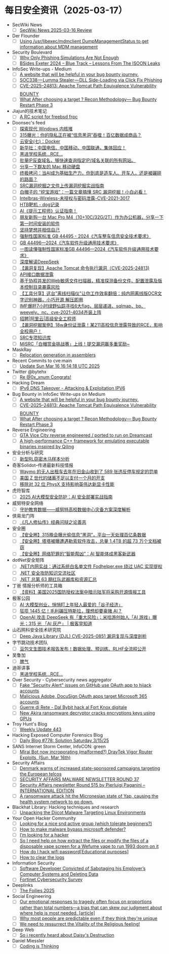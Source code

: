 # 每日安全资讯（2025-03-17）

- SecWiki News
  - [ ] [SecWiki News 2025-03-16 Review](http://www.sec-wiki.com/?2025-03-16)
- Der Flounder
  - [ ] [Using /usr/libexec/mdmclient DumpManagementStatus to get information about MDM management](https://derflounder.wordpress.com/2025/03/16/using-usr-libexec-mdmclient-dumpmanagementstatus-to-get-information-about-mdm-management/)
- Security Boulevard
  - [ ] [Why Only Phishing Simulations Are Not Enough](https://securityboulevard.com/2025/03/why-only-phishing-simulations-are-not-enough/?utm_source=rss&utm_medium=rss&utm_campaign=why-only-phishing-simulations-are-not-enough)
  - [ ] [BSides Exeter 2024 – Blue Track – Lessons From The ISOON Leaks](https://securityboulevard.com/2025/03/bsides-exeter-2024-blue-track-lessons-from-the-isoon-leaks/?utm_source=rss&utm_medium=rss&utm_campaign=bsides-exeter-2024-blue-track-lessons-from-the-isoon-leaks)
- InfoSec Write-ups - Medium
  - [ ] [A website that will be helpful in your bug bounty journey.](https://infosecwriteups.com/a-website-that-will-be-helpful-in-your-bug-bounty-journey-de4f0f1721a8?source=rss----7b722bfd1b8d---4)
  - [ ] [SOC338 — Lumma Stealer — DLL Side-Loading via Click Fix Phishing](https://infosecwriteups.com/soc338-lumma-stealer-dll-side-loading-via-click-fix-phishing-8d56a20f4acc?source=rss----7b722bfd1b8d---4)
  - [ ] [CVE-2025–24813: Apache Tomcat Path Equivalence Vulnerability $$$$ BOUNTY](https://infosecwriteups.com/cve-2025-24813-apache-tomcat-path-equivalence-vulnerability-bounty-961350b31e16?source=rss----7b722bfd1b8d---4)
  - [ ] [What After choosing a target ? Recon Methodology— Bug Bounty Restart Phase 3](https://infosecwriteups.com/what-after-choosing-a-target-recon-methodology-bug-bounty-restart-phase-3-8d83afee5116?source=rss----7b722bfd1b8d---4)
- Jiajun的技术笔记
  - [ ] [A RC script for freebsd frpc](https://jiajunhuang.com/articles/2025_03_16-freebsd_frpc.md.html)
- Doonsec's feed
  - [ ] [探索现代 Windows 内核堆](https://mp.weixin.qq.com/s?__biz=MzAxODM5ODQzNQ==&mid=2247487752&idx=1&sn=8903727ba960c9dc12b0b95c1bc99d9e)
  - [ ] [315曝光：你的隐私正在被“信息黑洞”吞噬！百亿数据成商品？](https://mp.weixin.qq.com/s?__biz=Mzg2NDYwMDA1NA==&mid=2247544715&idx=1&sn=0044bcaa180751932b85dd5e92f56860)
  - [ ] [云安全(七)：Docker](https://mp.weixin.qq.com/s?__biz=MzkyMjUzNTM1Mw==&mid=2247487167&idx=1&sn=a6e80141188c2bad69153bdedd441296)
  - [ ] [新华社：中国电信、中国移动、中国联通，集体回应！](https://mp.weixin.qq.com/s?__biz=MzA5MzU5MzQzMA==&mid=2652114851&idx=1&sn=a651abbc5cab395629336db0f65a235e)
  - [ ] [黑进学校系统...RCE...](https://mp.weixin.qq.com/s?__biz=MzIzMTIzNTM0MA==&mid=2247497281&idx=1&sn=9785d3972cca586c851eb32b1b5c9741)
  - [ ] [批量IP反查域名，够快速查询指定IP/域名关联的所有网站。](https://mp.weixin.qq.com/s?__biz=MzkwMzMwODg2Mw==&mid=2247511120&idx=1&sn=b392bfce141fa65ad23b53d4ef73dac8)
  - [ ] [分享一下群友的 Mac 移动硬盘](https://mp.weixin.qq.com/s?__biz=MzUyMzE1MzI3NA==&mid=2247486569&idx=1&sn=c3768039e96945f53dd0de5878908ffd)
  - [ ] [终极拷问：当AI成为基础生产力，你到底是造车人、开车人，还是被碾碎的路面？](https://mp.weixin.qq.com/s?__biz=MzAxOTk3NTg5OQ==&mid=2247492542&idx=1&sn=f9e7362d48a0953933778bc9f16f1278)
  - [ ] [SRC漏洞挖掘之文件上传漏洞挖掘实战指南](https://mp.weixin.qq.com/s?__biz=Mzg5MDU4NjYwOQ==&mid=2247484223&idx=1&sn=feba755768b8f849823e57dae54399e0)
  - [ ] [白帽子的 “挖宝游戏”：一篇文章搞懂 SRC 漏洞挖掘！小白必看！](https://mp.weixin.qq.com/s?__biz=MzkyOTg3ODc5OA==&mid=2247484669&idx=1&sn=82a9a982ee9d4f43c3290d5d51ccc4ee)
  - [ ] [Intelbras-Wireless-未授权与密码泄露-CVE-2021-3017](https://mp.weixin.qq.com/s?__biz=MzkyOTg3ODc5OA==&mid=2247484669&idx=2&sn=c1b532838dd0610644a601decaa5b2f7)
  - [ ] [HTB靶机 - dog记录](https://mp.weixin.qq.com/s?__biz=Mzk1Nzk3MjA5Ng==&mid=2247484110&idx=1&sn=17e8ae5326b7eb95239d21915e746e80)
  - [ ] [AI《提示工程师》认证指南！](https://mp.weixin.qq.com/s?__biz=Mzg4MTg0MjQ5OA==&mid=2247488126&idx=1&sn=1c0573fb21b580b2e9f08f8e6a0fff9e)
  - [ ] [朋友新购一台 Mac Pro M4（10+10C/32G/2T）作为办公机器，分享一下第一时间安装的软件](https://mp.weixin.qq.com/s?__biz=MzU4NDY3MTk2NQ==&mid=2247491249&idx=1&sn=1228c4281f2d5e2c2f83de58eb86d67a)
  - [ ] [坚持梦想并相信自己](https://mp.weixin.qq.com/s?__biz=MzU4NDY3MTk2NQ==&mid=2247491245&idx=1&sn=d56b851cd19c19bc93cdcd179037f8a1)
  - [ ] [强制性国家标准 GB 44495 - 2024《汽车整车信息安全技术要求》](https://mp.weixin.qq.com/s?__biz=MzU2MDk1Nzg2MQ==&mid=2247622471&idx=1&sn=29e1ccbb5297818a38cb5d62b09a0fd9)
  - [ ] [GB 44496—2024《汽车软件升级通用技术要求》](https://mp.weixin.qq.com/s?__biz=MzU2MDk1Nzg2MQ==&mid=2247622471&idx=2&sn=939e1523c319f9ca125e36393e073709)
  - [ ] [一图读懂强制性国家标准GB 44496—2024《汽车软件升级通用技术要求》](https://mp.weixin.qq.com/s?__biz=MzU2MDk1Nzg2MQ==&mid=2247622471&idx=3&sn=fa6b99626957a96800190ab01c679377)
  - [ ] [深度解读DeepSeek](https://mp.weixin.qq.com/s?__biz=MjM5OTk4MDE2MA==&mid=2655270713&idx=1&sn=e719f27ec2add293ecf0b0e7096193d2)
  - [ ] [【漏洞复现】Apache Tomcat 命令执行漏洞（CVE-2025-24813)](https://mp.weixin.qq.com/s?__biz=MzU3NDY3MzA2Ng==&mid=2247484165&idx=1&sn=079a104fd320c9c27612368c79e5ef6a)
  - [ ] [API接口数据泄露](https://mp.weixin.qq.com/s?__biz=MzkxODM5NDA3Nw==&mid=2247484521&idx=1&sn=3e0df168ca8baa7c4931606f5b83c151)
  - [ ] [基于协程并发的Web敏感文件扫描器，精准探测备份文件、配置泄露及版本控制目录暴露风险](https://mp.weixin.qq.com/s?__biz=Mzk0ODM0NDIxNQ==&mid=2247493818&idx=1&sn=e65c2e5827a9eb198bb5144bb555cc70)
  - [ ] [【工具分享】这台\"离线扫描仪\"让你工作效率翻倍：纯内网离线版OCR文字识别神器，小巧开源 解压即用](https://mp.weixin.qq.com/s?__biz=MzA3MzgwMzYyMA==&mid=2452890428&idx=1&sn=fd861fda8252863dd40d5b77a001afed)
  - [ ] [IMF爆肝7小时绿野仙踪寻找6大flag，层层递进、sqlmap、bp、weevely、nc、cve-2021-4034齐装上阵](https://mp.weixin.qq.com/s?__biz=Mzk3NTIyOTA0OQ==&mid=2247484341&idx=1&sn=e4ec9ef45b99fd24053300313548b169)
  - [ ] [招聘|阿里云|高级安全工程师](https://mp.weixin.qq.com/s?__biz=Mzg2NTcyNjU4Nw==&mid=2247485941&idx=1&sn=a02f93d4bb5cac2fc9eb4abb11389aa8)
  - [ ] [【漏洞挖掘案例】18w身份证泄露！某211高校信息泄露导致的RCE，影响全校用户！](https://mp.weixin.qq.com/s?__biz=Mzg2ODYxMzY3OQ==&mid=2247518797&idx=1&sn=101e1dea5510e128c9f55d8311ff6a3b)
  - [ ] [SRC专项知识库](https://mp.weixin.qq.com/s?__biz=Mzg2ODYxMzY3OQ==&mid=2247518797&idx=2&sn=7e316fe426ea722d5e2e968e86ca33c4)
  - [ ] [MiSRC「白帽赏金挑战赛」上线！提交漏洞赢多重奖励~](https://mp.weixin.qq.com/s?__biz=MzI2NzI2OTExNA==&mid=2247518027&idx=1&sn=32dc85072594e95e1c10986972ae569b)
- MaskRay
  - [ ] [Relocation generation in assemblers](https://maskray.me/blog/2025-03-16-relocation-generation-in-assemblers)
- Recent Commits to cve:main
  - [ ] [Update Sun Mar 16 16:14:18 UTC 2025](https://github.com/trickest/cve/commit/40b65b2c0b726a38bd9374c1c1c79222dbbc1047)
- Twitter @bytehx
  - [ ] [Re @0x_xnum Congrats!](https://x.com/bytehx343/status/1901187654386917750)
- Hacking Dream
  - [ ] [IPv6 DNS Takeover - Attacking & Exploitation IPV6](https://www.hackingdream.net/2025/03/ipv6-dns-takeover-attacking-exploiting-ipv6.html)
- Bug Bounty in InfoSec Write-ups on Medium
  - [ ] [A website that will be helpful in your bug bounty journey.](https://infosecwriteups.com/a-website-that-will-be-helpful-in-your-bug-bounty-journey-de4f0f1721a8?source=rss----7b722bfd1b8d--bug_bounty)
  - [ ] [CVE-2025–24813: Apache Tomcat Path Equivalence Vulnerability $$$$ BOUNTY](https://infosecwriteups.com/cve-2025-24813-apache-tomcat-path-equivalence-vulnerability-bounty-961350b31e16?source=rss----7b722bfd1b8d--bug_bounty)
  - [ ] [What After choosing a target ? Recon Methodology— Bug Bounty Restart Phase 3](https://infosecwriteups.com/what-after-choosing-a-target-recon-methodology-bug-bounty-restart-phase-3-8d83afee5116?source=rss----7b722bfd1b8d--bug_bounty)
- Reverse Engineering
  - [ ] [GTA Vice City reverse engineered / ported to run on Dreamcast](https://www.reddit.com/r/ReverseEngineering/comments/1jcvo0l/gta_vice_city_reverse_engineered_ported_to_run_on/)
  - [ ] [A high-performance C++ framework for emulating executable binaries inspired by Qiling](https://www.reddit.com/r/ReverseEngineering/comments/1jct7wx/a_highperformance_c_framework_for_emulating/)
- 安全分析与研究
  - [ ] [新型RL窃密木马样本分析](https://mp.weixin.qq.com/s?__biz=MzA4ODEyODA3MQ==&mid=2247491093&idx=1&sn=1e518c4a3d6667accc37784425dcbb56&chksm=902fb13da758382bb633caa673c96b53eaae919960e2308bec42fbfd0366dbda843288e5c1ed&scene=58&subscene=0#rd)
- 奇客Solidot–传递最新科技情报
  - [ ] [Waymo 的无人出租车去年在旧金山收到了 589 张违反停车规定的罚单](https://www.solidot.org/story?sid=80802)
  - [ ] [美国 Z 世代的储蓄不足以支付一个月的开支](https://www.solidot.org/story?sid=80801)
  - [ ] [移除对 32 位 PhysX 支持影响英伟达新显卡性能](https://www.solidot.org/story?sid=80800)
- 虎符智库
  - [ ] [2025 AI大模型安全防护：AI 安全部署实战指南](https://mp.weixin.qq.com/s?__biz=MzIwNjYwMTMyNQ==&mid=2247493045&idx=1&sn=7b3bbb10cce3eb79ba8d2ae87ef0e0fc&chksm=971d88b7a06a01a1497d1db083e6411edea82c7c13fa15d9cdaef47c454ca01f0ea924e63f3c&scene=58&subscene=0#rd)
- 威努特安全网络
  - [ ] [守护教育数据——威努特高校数据中心灾备方案深度解析](https://mp.weixin.qq.com/s?__biz=MzAwNTgyODU3NQ==&mid=2651131660&idx=1&sn=a152b1812c2ba511f2d5bec770351dcd&chksm=80e715bcb7909caa5d60c145bd083d307a1438664442965e0e27e1d73f9013c556f1ba73f52a&scene=58&subscene=0#rd)
- 侠易龙门阵
  - [ ] [《凡人修仙传》经典问辩之论善恶](https://mp.weixin.qq.com/s?__biz=MzIxODYyNjczNA==&mid=2247483915&idx=1&sn=ae9b4d6ce3606445d06e8141253e27e8&chksm=97e6edcaa09164dc2e735d6d3b94980c9315a6635bae22d768be091a43362a339019222bb838&scene=58&subscene=0#rd)
- 安全圈
  - [ ] [【安全圈】315晚会曝光偷信息“黑洞”，平台一天处理百亿条数据](https://mp.weixin.qq.com/s?__biz=MzIzMzE4NDU1OQ==&mid=2652068519&idx=1&sn=caf7880c3563cbc8019913736627788b&chksm=f36e76e7c419fff13e4d834b4fb324ed6e8c1f6b27f492b4e7b465ec18303736161be1f12b4f&scene=58&subscene=0#rd)
  - [ ] [【安全圈】塔塔被曝遭遇勒索软件攻击，总量 1.4TB 的超 73 万个文档被窃](https://mp.weixin.qq.com/s?__biz=MzIzMzE4NDU1OQ==&mid=2652068519&idx=2&sn=cf21ee5bd76c346cfdb3846f3557400f&chksm=f36e76e7c419fff13c1f6461011723eb0d124d516c54fb8b0772ffe16c50df5ba71989a0fc1f&scene=58&subscene=0#rd)
  - [ ] [【安全圈】网络犯罪的“智能帮凶”：AI 智能体成黑客新武器](https://mp.weixin.qq.com/s?__biz=MzIzMzE4NDU1OQ==&mid=2652068519&idx=3&sn=f5d41396cb24404a365164b8f724ae19&chksm=f36e76e7c419fff11a0bb0eb090da5c138de38e2f1642fbe58a5f567deb7cf69aa82e95cfcec&scene=58&subscene=0#rd)
- dotNet安全矩阵
  - [ ] [.NET内网实战：通过系统白名单文件 Fodhelper.exe 绕过 UAC 实现提权](https://mp.weixin.qq.com/s?__biz=MzUyOTc3NTQ5MA==&mid=2247499141&idx=1&sn=24ce62e9e2f1bba1bccd76b6786da611&chksm=fa595368cd2eda7e4cb3b78500401ab517bf3083d4392cb4be04d46d6f38fd14e31b3a50298f&scene=58&subscene=0#rd)
  - [ ] [.NET 安全攻防知识交流社区](https://mp.weixin.qq.com/s?__biz=MzUyOTc3NTQ5MA==&mid=2247499141&idx=2&sn=29500fa7f46ce0d7954c8938c3c33ece&chksm=fa595368cd2eda7e838d9bdffc131b570dc978fb46a02a7be404ecf1a3d05f974485e59574aa&scene=58&subscene=0#rd)
  - [ ] [.NET 总第 63 期红队武器库和资源汇总](https://mp.weixin.qq.com/s?__biz=MzUyOTc3NTQ5MA==&mid=2247499141&idx=3&sn=ea4ae37572322ffe3e4a285e900a2691&chksm=fa595368cd2eda7e79305f8f283090102ddf0e75e39a9f9b226b6b3133b32a955f751030e1f5&scene=58&subscene=0#rd)
- 丁爸 情报分析师的工具箱
  - [ ] [【资料】美国2025国防授权法案中暗示陆军将采购开源情报工具](https://mp.weixin.qq.com/s?__biz=MzI2MTE0NTE3Mw==&mid=2651149445&idx=1&sn=9e9aaa435ee41178495d23eac2640ac0&chksm=f1af23bfc6d8aaa93cf60ba4743cef9193715552915cad4274a67c4e4b314ad7aa775914a1f5&scene=58&subscene=0#rd)
- 极客公园
  - [ ] [AI 大模型创业，悄悄盯上年轻人最爱的「谷子经济」](https://mp.weixin.qq.com/s?__biz=MTMwNDMwODQ0MQ==&mid=2653075805&idx=1&sn=51e34213be783a9979f34e8e25c7d3a6&chksm=7e57c4eb49204dfd66a0362a5913044e6a7d9a0b9b2e9e52a79bdd14014407a1dfbb31d57ae8&scene=58&subscene=0#rd)
  - [ ] [狂揽 1445 亿！毛利碾压特斯拉，理想却要豪赌 AI？](https://mp.weixin.qq.com/s?__biz=MTMwNDMwODQ0MQ==&mid=2653075804&idx=1&sn=3e8dc6c50d7413db6bab1492f144fb2e&chksm=7e57c4ea49204dfc3bab70e71563d203f6b2a43746286e5b2962f4dbf59eea61877c4cc3e2bc&scene=58&subscene=0#rd)
  - [ ] [OpenAI 攻击 DeepSeek 有「重大风险」；米哈游创始人「AI 游戏」曝光；315 光 「AI 灰产」 | 极客早知道](https://mp.weixin.qq.com/s?__biz=MTMwNDMwODQ0MQ==&mid=2653075803&idx=1&sn=52587b5154f25d9d137ea5e37302ea66&chksm=7e57c4ed49204dfb44e6071500fda7f6ba77f26f2039b0df6edb931c7c9960328e81a509b77a&scene=58&subscene=0#rd)
- 山石网科安全技术研究院
  - [ ] [Deep Java Library (DJL) CVE-2025-0851 漏洞复现与深度剖析](https://mp.weixin.qq.com/s?__biz=MzUzMDUxNTE1Mw==&mid=2247511471&idx=1&sn=32bd67757c2cbd6a79189bf1477d235b&chksm=fa527811cd25f107c9c9199292c9f0a93ad38ab2182c46f4066d25a5220f2f60f25701767127&scene=58&subscene=0#rd)
- 字节跳动技术团队
  - [ ] [豆包文生图技术报告发布！数据处理、预训练、RLHF全流程公开](https://mp.weixin.qq.com/s?__biz=MzI1MzYzMjE0MQ==&mid=2247513736&idx=1&sn=7a8d400accd2eb22997fceba43eaa7fc&chksm=e9d37d6adea4f47c18cab5c18f276bd751702b4a4b2051fa7b44a4cf0f664303185a7d36bb2d&scene=58&subscene=0#rd)
- 吴鲁加
  - [ ] [脾气](https://mp.weixin.qq.com/s?__biz=Mzg5NDY4ODM1MA==&mid=2247485227&idx=1&sn=fa3fef73b9c0057663a44e3dcd42e05d&chksm=c01a8a1af76d030c2dfc0705a92faad69ca829c502c082171f701e8f00fa74996e8b4a756fe7&scene=58&subscene=0#rd)
- 迪哥讲事
  - [ ] [黑进学校系统...RCE...](https://mp.weixin.qq.com/s?__biz=MzIzMTIzNTM0MA==&mid=2247497281&idx=1&sn=9785d3972cca586c851eb32b1b5c9741&chksm=e8a5fc22dfd2753444238dc2c97ba7e6bdab8c89d95f3658e9400208557e84e3bd3f32ec9086&scene=58&subscene=0#rd)
- Over Security - Cybersecurity news aggregator
  - [ ] [Fake "Security Alert" issues on GitHub use OAuth app to hijack accounts](https://www.bleepingcomputer.com/news/security/fake-security-alert-issues-on-github-use-oauth-app-to-hijack-accounts/)
  - [ ] [Malicious Adobe, DocuSign OAuth apps target Microsoft 365 accounts](https://www.bleepingcomputer.com/news/security/malicious-adobe-docusign-oauth-apps-target-microsoft-365-accounts/)
  - [ ] [Guerre di Rete - Dal Bybit hack al Fort Knox digitale](https://guerredirete.substack.com/p/guerre-di-rete-dal-bybit-hack-al)
  - [ ] [New Akira ransomware decryptor cracks encryptions keys using GPUs](https://www.bleepingcomputer.com/news/security/gpu-powered-akira-ransomware-decryptor-released-on-github/)
- Troy Hunt's Blog
  - [ ] [Weekly Update 443](https://www.troyhunt.com/weekly-update-443/)
- Hacking Exposed Computer Forensics Blog
  - [ ] [Daily Blog #778: Solution Saturday 3/15/25](https://www.hecfblog.com/2025/03/daily-blog-778-solution-saturday-31525.html)
- SANS Internet Storm Center, InfoCON: green
  - [ ] [Mirai Bot now incroporating (malformed&#x3f;) DrayTek Vigor Router Exploits, (Sun, Mar 16th)](https://isc.sans.edu/diary/rss/31770)
- Security Affairs
  - [ ] [Denmark warns of increased state-sponsored campaigns targeting the European telcos](https://securityaffairs.com/175479/intelligence/denmark-warns-of-increased-state-sponsored-campaigns-targeting-the-european-telcos.html)
  - [ ] [SECURITY AFFAIRS MALWARE NEWSLETTER ROUND 37](https://securityaffairs.com/175472/malware/security-affairs-malware-newsletter-round-37.html)
  - [ ] [Security Affairs newsletter Round 515 by Pierluigi Paganini – INTERNATIONAL EDITION](https://securityaffairs.com/175462/breaking-news/security-affairs-newsletter-round-515-by-pierluigi-paganini-international-edition.html)
  - [ ] [A ransomware attack hit the Micronesian state of Yap, causing the health system network to go down.](https://securityaffairs.com/175445/cyber-crime/a-ransomware-attack-hit-the-micronesian-state-of-yap.html)
- Blackhat Library: Hacking techniques and research
  - [ ] [Unpacking the Diicot Malware Targeting Linux Environments](https://www.reddit.com/r/blackhat/comments/1jcrs6a/unpacking_the_diicot_malware_targeting_linux/)
- Your Open Hacker Community
  - [ ] [Looking for a nice snd active group (which tolerate beginners?)](https://www.reddit.com/r/HowToHack/comments/1jcu165/looking_for_a_nice_snd_active_group_which/)
  - [ ] [How to make malware bypass microsoft defender?](https://www.reddit.com/r/HowToHack/comments/1jcfhs4/how_to_make_malware_bypass_microsoft_defender/)
  - [ ] [I’m looking for a hacker](https://www.reddit.com/r/HowToHack/comments/1jcyrt5/im_looking_for_a_hacker/)
  - [ ] [So I need help on how extract the files or modify the files of a disposable vape screen for a Wefume vape to run 1993 doom on it](https://www.reddit.com/r/HowToHack/comments/1jccl9e/so_i_need_help_on_how_extract_the_files_or_modify/)
  - [ ] [How do I hack wifi password[Educational purposes]](https://www.reddit.com/r/HowToHack/comments/1jclf2k/how_do_i_hack_wifi_passwordeducational_purposes/)
  - [ ] [How to clear the logs](https://www.reddit.com/r/HowToHack/comments/1jcfl0v/how_to_clear_the_logs/)
- Information Security
  - [ ] [Software Developer Convicted of Sabotaging his Employer’s Computer Systems and Deleting Data](https://www.reddit.com/r/Information_Security/comments/1jcyh24/software_developer_convicted_of_sabotaging_his/)
  - [ ] [Fortinet Cybersecurity Survey](https://www.reddit.com/r/Information_Security/comments/1jcvion/fortinet_cybersecurity_survey/)
- Deeplinks
  - [ ] [The Foilies 2025](https://www.eff.org/deeplinks/2025/03/foilies-2025)
- Social Engineering
  - [ ] [Our emotional responses to tragedy often focus on proportions rather than total numbers—a bias that can skew our judgment about where help is most needed. [article]](https://www.reddit.com/r/SocialEngineering/comments/1jcdzd5/our_emotional_responses_to_tragedy_often_focus_on/)
  - [ ] [Why most people are predictable even if they think they're unique](https://www.reddit.com/r/SocialEngineering/comments/1jckqx4/why_most_people_are_predictable_even_if_they/)
  - [ ] [We need to ressurrect the Vitality of the Religious feeling!](https://www.reddit.com/r/SocialEngineering/comments/1jcutmm/we_need_to_ressurrect_the_vitality_of_the/)
- Deep Web
  - [ ] [So i recently heard about Daisy's Destruction](https://www.reddit.com/r/deepweb/comments/1jcszrm/so_i_recently_heard_about_daisys_destruction/)
- Daniel Miessler
  - [ ] [Coding is Thinking](https://danielmiessler.com/blog/thinking-coding)
